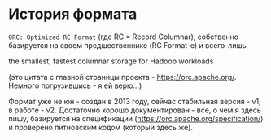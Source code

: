# История формата

`ORC: Optimized RC Format` (где RC = Record Columnar), собственно базируется на своем предшественнике (RC Format-е) и 
всего-лишь

  the smallest, fastest columnar storage for Hadoop workloads
  
(это цитата с главной страницы проекта - https://orc.apache.org/. Немного погрузившись - я ей верю...)

Формат уже не юн - создан в 2013 году, сейчас стабильная версия - v1, в работе - v2. 
Достаточно хорошо документирован - все, о чем я здесь пишу, базируется на спецификации 
(https://orc.apache.org/specification/) и проверено питновским кодом (который здесь же).
